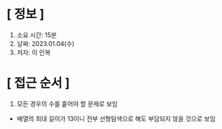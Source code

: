 # **[ 정보 ]**
1. 소요 시간: 15분
2. 날짜: 2023.01.04(수)
3. 저자: 이 인복

# **[ 접근 순서 ]**
1. 모든 경우의 수를 훝어야 할 문제로 보임
- 배열의 최대 길이가 13이니 전부 선형탐색으로 해도 부담되지 않을 것으로 보임